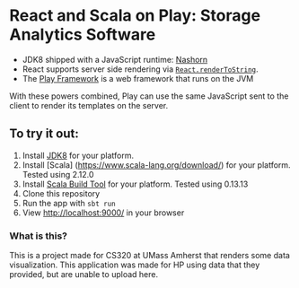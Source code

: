 React and Scala on Play: Storage Analytics Software
==============================

* JDK8 shipped with a JavaScript runtime: [Nashorn](http://openjdk.java.net/projects/nashorn/)
* React supports server side rendering via
  [`React.renderToString`](http://facebook.github.io/react/docs/top-level-api.html#react.rendertostring).
* The [Play Framework](http://playframework.com/) is a web framework that runs
  on the JVM

With these powers combined, Play can use the same JavaScript sent to the client
to render its templates on the server.

## To try it out:

1. Install [JDK8](http://www.oracle.com/technetwork/java/javase/downloads/jdk8-downloads-2133151.html) for your platform.
2. Install [Scala] (https://www.scala-lang.org/download/) for your platform. Tested using 2.12.0
3. Install [Scala Build Tool](http://www.scala-sbt.org/download.html) for your platform. Tested using 0.13.13
2. Clone this repository
4. Run the app with `sbt run`
5. View [http://localhost:9000/](http://localhost:9000/) in your browser

### What is this?

This is a project made for CS320 at UMass Amherst that renders some data visualization. This application was made for HP using data that they provided, but are unable to upload here.
